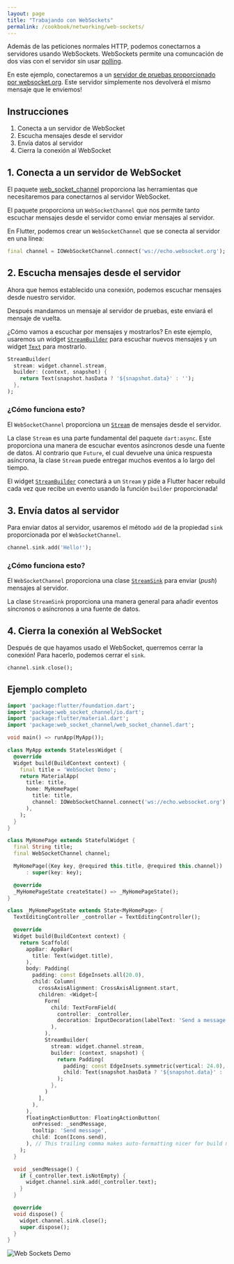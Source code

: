 ```yaml
---
layout: page
title: "Trabajando con WebSockets"
permalink: /cookbook/networking/web-sockets/
---
```


Además de las peticiones normales HTTP, podemos conectarnos a servidores usando WebSockets. 
WebSockets permite una comuncación de dos vias con el servidor sin usar [polling](https://es.wikipedia.org/wiki/Pollin).

En este ejemplo, conectaremos a un [servidor de pruebas proporcionado por 
websocket.org](http://www.websocket.org/echo.html). Este servidor simplemente nos devolverá 
el mismo mensaje que le enviemos!

## Instrucciones

  1. Conecta a un servidor de WebSocket 
  2. Escucha mensajes desde el servidor 
  3. Envía datos al servidor
  4. Cierra la conexión al WebSocket
  
## 1. Conecta a un servidor de WebSocket 

El paquete [web_socket_channel](https://pub.dartlang.org/packages/web_socket_channel) 
proporciona las herramientas que necesitaremos para conectarnos al servidor WebSocket.

El paquete proporciona un `WebSocketChannel` que nos permite tanto escuchar mensajes 
desde el servidor como enviar mensajes al servidor. 

En Flutter, podemos crear un `WebSocketChannel` que se conecta al servidor en una 
línea:

<!-- skip -->
```dart
final channel = IOWebSocketChannel.connect('ws://echo.websocket.org');
```

## 2. Escucha mensajes desde el servidor

Ahora que hemos establecido una conexión, podemos escuchar mensajes desde nuestro 
servidor.

Después mandamos un mensaje al servidor de pruebas, este enviará el mensaje de vuelta. 

¿Cómo vamos a escuchar por mensajes y mostrarlos? En este ejemplo, usaremos 
un widget [`StreamBuilder`](https://docs.flutter.io/flutter/widgets/StreamBuilder-class.html) 
para escuchar nuevos mensajes y un widget [`Text`](https://docs.flutter.io/flutter/widgets/Text-class.html) 
para mostrarlo.

<!-- skip -->
```dart
StreamBuilder(
  stream: widget.channel.stream,
  builder: (context, snapshot) {
    return Text(snapshot.hasData ? '${snapshot.data}' : '');
  },
);
```

### ¿Cómo funciona esto?

El `WebSocketChannel` proporciona un [`Stream`](https://docs.flutter.io/flutter/dart-async/Stream-class.html)
de mensajes desde el servidor. 

La clase `Stream` es una parte fundamental del paquete `dart:async`. Este 
proporciona una manera de escuchar eventos asíncronos desde 
una fuente de datos. Al contrario que `Future`, 
el cual devuelve una única respuesta asíncrona, la clase `Stream` puede entregar muchos 
eventos a lo largo del tiempo. 

El widget [`StreamBuilder`](https://docs.flutter.io/flutter/widgets/StreamBuilder-class.html) 
conectará a un `Stream` y pide a Flutter hacer rebuild cada vez que 
recibe un evento usando la función `builder` proporcionada! 

## 3. Envía datos al servidor

Para enviar datos al servidor, usaremos el método `add` de la propiedad `sink` proporcionada 
por el `WebSocketChannel`.

<!-- skip -->
```dart
channel.sink.add('Hello!');
```

### ¿Cómo funciona esto?

El `WebSocketChannel` proporciona una clase [`StreamSink`](https://docs.flutter.io/flutter/dart-async/StreamSink-class.html)
para enviar (_push_) mensajes al servidor. 

La clase `StreamSink` proporciona una manera general para añadir eventos síncronos o asíncronos a una
fuente de datos.

## 4. Cierra la conexión al WebSocket

Después de que hayamos usado el WebSocket, querremos cerrar la conexión! Para hacerlo, 
podemos cerrar el `sink`.

<!-- skip -->
```dart
channel.sink.close();
```

## Ejemplo completo

```dart
import 'package:flutter/foundation.dart';
import 'package:web_socket_channel/io.dart';
import 'package:flutter/material.dart';
import 'package:web_socket_channel/web_socket_channel.dart';

void main() => runApp(MyApp());

class MyApp extends StatelessWidget {
  @override
  Widget build(BuildContext context) {
    final title = 'WebSocket Demo';
    return MaterialApp(
      title: title,
      home: MyHomePage(
        title: title,
        channel: IOWebSocketChannel.connect('ws://echo.websocket.org'),
      ),
    );
  }
}

class MyHomePage extends StatefulWidget {
  final String title;
  final WebSocketChannel channel;

  MyHomePage({Key key, @required this.title, @required this.channel})
      : super(key: key);

  @override
  _MyHomePageState createState() => _MyHomePageState();
}

class _MyHomePageState extends State<MyHomePage> {
  TextEditingController _controller = TextEditingController();

  @override
  Widget build(BuildContext context) {
    return Scaffold(
      appBar: AppBar(
        title: Text(widget.title),
      ),
      body: Padding(
        padding: const EdgeInsets.all(20.0),
        child: Column(
          crossAxisAlignment: CrossAxisAlignment.start,
          children: <Widget>[
            Form(
              child: TextFormField(
                controller: _controller,
                decoration: InputDecoration(labelText: 'Send a message'),
              ),
            ),
            StreamBuilder(
              stream: widget.channel.stream,
              builder: (context, snapshot) {
                return Padding(
                  padding: const EdgeInsets.symmetric(vertical: 24.0),
                  child: Text(snapshot.hasData ? '${snapshot.data}' : ''),
                );
              },
            )
          ],
        ),
      ),
      floatingActionButton: FloatingActionButton(
        onPressed: _sendMessage,
        tooltip: 'Send message',
        child: Icon(Icons.send),
      ), // This trailing comma makes auto-formatting nicer for build methods.
    );
  }

  void _sendMessage() {
    if (_controller.text.isNotEmpty) {
      widget.channel.sink.add(_controller.text);
    }
  }

  @override
  void dispose() {
    widget.channel.sink.close();
    super.dispose();
  }
}
```

![Web Sockets Demo](/images/cookbook/web-sockets.gif)
